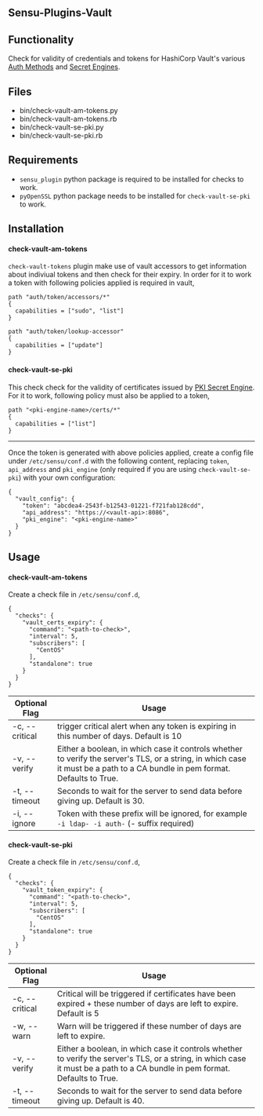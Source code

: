 ## Sensu-Plugins-Vault

## Functionality

Check for validity of credentials and tokens for HashiCorp Vault's various [Auth Methods](https://www.vaultproject.io/docs/auth/index.html) and [Secret Engines](https://www.vaultproject.io/docs/secrets/index.html).

## Files
  * bin/check-vault-am-tokens.py
  * bin/check-vault-am-tokens.rb
  * bin/check-vault-se-pki.py
  * bin/check-vault-se-pki.rb

## Requirements

  * `sensu_plugin` python package is required to be installed for checks to work.
  * `pyOpenSSL` python package needs to be installed for `check-vault-se-pki` to work.


## Installation

#### check-vault-am-tokens
`check-vault-tokens` plugin make use of vault accessors to get information about indiviual tokens and then check for their expiry.
In order for it to work a token with following policies applied is required in vault, 

```
path "auth/token/accessors/*"
{
  capabilities = ["sudo", "list"]
}

path "auth/token/lookup-accessor"
{
  capabilities = ["update"]
}
```

#### check-vault-se-pki

This check check for the validity of certificates issued by [PKI Secret Engine](https://www.vaultproject.io/docs/secrets/pki/index.html). For it to work, following policy must also be applied to a token,

```
path "<pki-engine-name>/certs/*"
{
  capabilities = ["list"]
}
```

---
Once the token is generated with above policies applied, create a config file under `/etc/sensu/conf.d` with the following content, replacing `token`, `api_address` and `pki_engine` (only required if you are using `check-vault-se-pki`) with your own configuration:

```{
{
  "vault_config": {
    "token": "abcdea4-2543f-b12543-01221-f721fab128cdd",
    "api_address": "https://<vault-api>:8086",
    "pki_engine": "<pki-engine-name>"
  }
} 
```


## Usage

#### check-vault-am-tokens

Create a check file in `/etc/sensu/conf.d`,

```
{
  "checks": {
    "vault_certs_expiry": {
      "command": "<path-to-check>",
      "interval": 5,
      "subscribers": [
        "CentOS"
      ],
      "standalone": true
    }
  }
}
```


| Optional Flag            | Usage          | 
| ---             | ---            |
| -c, --critical     | trigger critical alert when any token is expiring in this number of days. Default is 10 | 
| -v, --verify       | Either a boolean, in which case it controls whether to verify the server's TLS, or a string, in which case it must be a path to a CA bundle in pem format. Defaults to True. |
| -t, --timeout      | Seconds to wait for the server to send data before giving up. Default is 30. |  
| -i, --ignore       | Token with these prefix will be ignored, for example `-i ldap- -i auth-` (- suffix required)|                        


#### check-vault-se-pki

Create a check file in `/etc/sensu/conf.d`,

```
{
  "checks": {
    "vault_token_expiry": {
      "command": "<path-to-check>",
      "interval": 5,
      "subscribers": [
        "CentOS"
      ],
      "standalone": true
    }
  }
}
```


| Optional Flag            | Usage          | 
| ---             | ---            |
| -c, --critical     | Critical will be triggered if certificates have been expired + these number of days are left to expire. Default is 5 | 
| -w, --warn         | Warn will be triggered if these number of days are left to expire. |
| -v, --verify       | Either a boolean, in which case it controls whether to verify the server's TLS, or a string, in which case it must be a path to a CA bundle in pem format. Defaults to True. |
| -t, --timeout      | Seconds to wait for the server to send data before giving up. Default is 40. |  
                   
